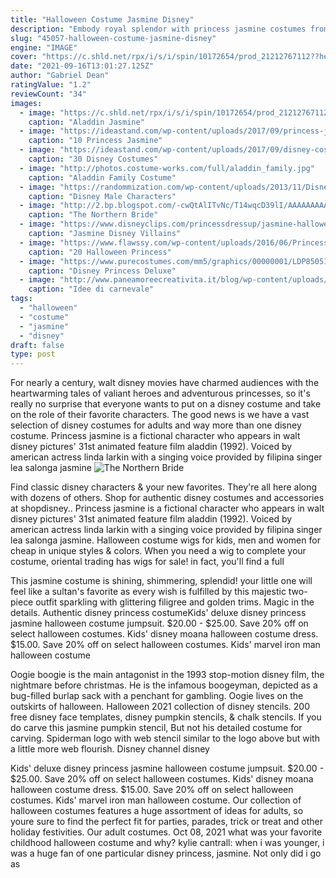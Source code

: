 ```yaml
---
title: "Halloween Costume Jasmine Disney"
description: "Embody royal splendor with princess jasmine costumes from disney's aladdin. Get ready to visit a whole new world this holiday with jasmine halloween costumes for kids and adults! jasmine is a disney"
slug: "45057-halloween-costume-jasmine-disney"
engine: "IMAGE"
cover: "https://c.shld.net/rpx/i/s/i/spin/10172654/prod_21212767112??hei=64&wid=64&qlt=50"
date: "2021-09-16T13:01:27.125Z"
author: "Gabriel Dean"
ratingValue: "1.2"
reviewCount: "34"
images:
  - image: "https://c.shld.net/rpx/i/s/i/spin/10172654/prod_21212767112??hei=64&wid=64&qlt=50"
    caption: "Aladdin Jasmine"
  - image: "https://ideastand.com/wp-content/uploads/2017/09/princess-jasmine-costume-diy/7-princess-jasmine-costume-diy-ideas.jpg"
    caption: "10 Princess Jasmine"
  - image: "https://ideastand.com/wp-content/uploads/2017/09/disney-costumes/2-disney-halloween-costume-diy-1.jpg"
    caption: "30 Disney Costumes"
  - image: "http://photos.costume-works.com/full/aladdin_family.jpg"
    caption: "Aladdin Family Costume"
  - image: "https://randommization.com/wp-content/uploads/2013/11/Disney-Male-Characters-for-Halloween_4.jpg"
    caption: "Disney Male Characters"
  - image: "http://2.bp.blogspot.com/-cwQtAlITvNc/T14wqcD39lI/AAAAAAAAAW8/VdHhlkbPEr0/s1600/amazing-hairstyle-different-braids-bun-blonde-colored-purple-pink-maron-french-braid-flower-braid-long-hair+(53).jpg"
    caption: "The Northern Bride"
  - image: "https://www.disneyclips.com/princessdressup/jasmine-halloween.png"
    caption: "Jasmine Disney Villains"
  - image: "https://www.flawssy.com/wp-content/uploads/2016/06/Princess-Tiana-Adult-Halloween-Costume.jpg"
    caption: "20 Halloween Princess"
  - image: "https://www.purecostumes.com/mm5/graphics/00000001/LDP85051_full_1.jpg"
    caption: "Disney Princess Deluxe"
  - image: "http://www.paneamoreecreativita.it/blog/wp-content/uploads/2012/01/b-1.jpg"
    caption: "Idee di carnevale"
tags:
  - "halloween"
  - "costume"
  - "jasmine"
  - "disney"
draft: false
type: post
---
```


For nearly a century, walt disney movies have charmed audiences with the heartwarming tales of valiant heroes and adventurous princesses, so it's really no surprise that everyone wants to put on a disney costume and take on the role of their favorite characters. The good news is we have a vast selection of disney costumes for adults and way more than one disney costume. Princess jasmine is a fictional character who appears in walt disney pictures' 31st animated feature film aladdin (1992). Voiced by american actress linda larkin  with a singing voice provided by filipina singer lea salonga  jasmine
![The Northern Bride](http://2.bp.blogspot.com/-cwQtAlITvNc/T14wqcD39lI/AAAAAAAAAW8/VdHhlkbPEr0/s1600/amazing-hairstyle-different-braids-bun-blonde-colored-purple-pink-maron-french-braid-flower-braid-long-hair+(53).jpg "The Northern Bride")

Find classic disney characters &amp; your new favorites. They&#39;re all here along with dozens of others. Shop for authentic disney costumes and accessories at shopdisney.. Princess jasmine is a fictional character who appears in walt disney pictures&#39; 31st animated feature film aladdin (1992). Voiced by american actress linda larkin  with a singing voice provided by filipina singer lea salonga  jasmine. Halloween costume wigs for kids, men and women for cheap in unique styles &amp; colors. When you need a wig to complete your costume, oriental trading has wigs for sale! in fact, you&#39;ll find a full
<!--inArticleAds-->

<!--galleryOne-->

This jasmine costume is shining, shimmering, splendid! your little one will feel like a sultan's favorite as every wish is fulfilled by this majestic two-piece outfit sparkling with glittering filigree and golden trims. Magic in the details. Authentic disney princess costumeKids' deluxe disney princess jasmine halloween costume jumpsuit. $20.00 - $25.00. Save 20% off on select halloween costumes. Kids' disney moana halloween costume dress. $15.00. Save 20% off on select halloween costumes. Kids' marvel iron man halloween costume
<!--inArticleAds-->

<!--galleryTwo-->

Oogie boogie is the main antagonist in the 1993 stop-motion disney film, the nightmare before christmas. He is the infamous boogeyman, depicted as a bug-filled burlap sack with a penchant for gambling. Oogie lives on the outskirts of halloween. Halloween 2021 collection of disney stencils. 200 free disney face templates, disney pumpkin stencils, & chalk stencils.  If you do carve this jasmine pumpkin stencil, But not his detailed costume for carving. Spiderman logo with web stencil  similar to the logo above but with a little more web flourish. Disney channel  disney
<!--galleryThree-->

Kids' deluxe disney princess jasmine halloween costume jumpsuit. $20.00 - $25.00. Save 20% off on select halloween costumes. Kids' disney moana halloween costume dress. $15.00. Save 20% off on select halloween costumes. Kids' marvel iron man halloween costume. Our collection of halloween costumes features a huge assortment of ideas for adults, so youre sure to find the perfect fit for parties, parades, trick or treat and other holiday festivities. Our adult costumes. Oct 08, 2021 what was your favorite childhood halloween costume and why? kylie cantrall: when i was younger, i was a huge fan of one particular disney princess, jasmine. Not only did i go as